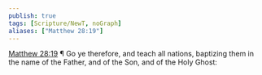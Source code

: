```yaml
---
publish: true
tags: [Scripture/NewT, noGraph]
aliases: ["Matthew 28:19"]
---
```

[Matthew 28:19](https://churchofjesuschrist.org/study/scriptures/nt/matt/28?lang=eng&id=p19#p19) ¶ Go ye therefore, and teach all nations, baptizing them in the name of the Father, and of the Son, and of the Holy Ghost:
